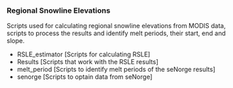 ### Regional Snowline Elevations

Scripts used for calculating regional snowline elevations
from MODIS data, scripts to process the results and identify
melt periods, their start, end and slope.

- RSLE_estimator  [Scripts for calculating RSLE] 
- Results [Scripts that work with the RSLE results]
- melt_period [Scripts to identify melt periods of the seNorge results]
- senorge [Scripts to optain data from seNorge]
